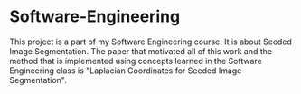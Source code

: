 # Software-Engineering
This project is a part of my Software Engineering course. It is about Seeded Image Segmentation. The paper that motivated all of this work and the method that is implemented using concepts learned in the Software Engineering class is "Laplacian Coordinates for Seeded Image Segmentation".
